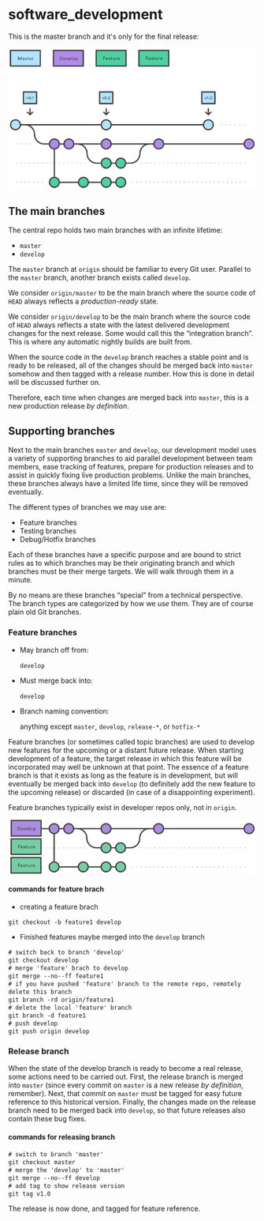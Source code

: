 # software_development

This is the master branch and it's only for the final release:

![](1.png)

## The main branches

The central repo holds two main branches with an infinite lifetime:

- `master`
- `develop`

The `master` branch at `origin` should be familiar to every Git user. Parallel to the `master` branch, another branch exists called `develop`.

We consider `origin/master` to be the main branch where the source code of `HEAD` always reflects a *production-ready* state.

We consider `origin/develop` to be the main branch where the source code of `HEAD` always reflects a state with the latest delivered development changes for the next release. Some would call this the “integration branch”. This is where any automatic nightly builds are built from.

When the source code in the `develop` branch reaches a stable point and is ready to be released, all of the changes should be merged back into `master` somehow and then tagged with a release number. How this is done in detail will be discussed further on.

Therefore, each time when changes are merged back into `master`, this is a new production release *by definition*. 

## Supporting branches

Next to the main branches `master` and `develop`, our development model uses a variety of supporting branches to aid parallel development between team members, ease tracking of features, prepare for production releases and to assist in quickly fixing live production problems. Unlike the main branches, these branches always have a limited life time, since they will be removed eventually.

The different types of branches we may use are:

- Feature branches
- Testing branches
- Debug/Hotfix branches

Each of these branches have a specific purpose and are bound to strict rules as to which branches may be their originating branch and which branches must be their merge targets. We will walk through them in a minute.

By no means are these branches “special” from a technical perspective. The branch types are categorized by how we *use* them. They are of course plain old Git branches.

### Feature branches

- May branch off from:

  `develop`

- Must merge back into:

  `develop`

- Branch naming convention:

  anything except `master`, `develop`, `release-*`, or `hotfix-*`

Feature branches (or sometimes called topic branches) are used to develop new features for the upcoming or a distant future release. When starting development of a feature, the target release in which this feature will be incorporated may well be unknown at that point. The essence of a feature branch is that it exists as long as the feature is in development, but will eventually be merged back into `develop` (to definitely add the new feature to the upcoming release) or discarded (in case of a disappointing experiment).

Feature branches typically exist in developer repos only, not in `origin`.

![](2.jpg)

#### commands for feature brach

- creating a feature brach 

```shell
git checkout -b feature1 develop
```

- Finished features maybe merged into the `develop` branch

```shell
# switch back to branch 'develop'
git checkout develop
# merge 'feature' brach to develop
git merge --no--ff feature1
# if you have pushed 'feature' branch to the remote repo, remotely delete this branch
git branch -rd origin/feature1
# delete the local 'feature' branch
git branch -d feature1
# push develop
git push origin develop 
```

### Release branch

When the state of the develop branch is ready to become a real release, some actions need to be carried out. First, the release branch is merged into `master` (since every commit on `master` is a new release *by definition*, remember). Next, that commit on `master` must be tagged for easy future reference to this historical version. Finally, the changes made on the release branch need to be merged back into `develop`, so that future releases also contain these bug fixes.

#### commands for releasing branch

```shell
# switch to branch 'master'
git checkout master
# merge the 'develop' to 'master'
git merge --no--ff develop
# add tag to show release version
git tag v1.0 
```

The release is now done, and tagged for feature reference. 

